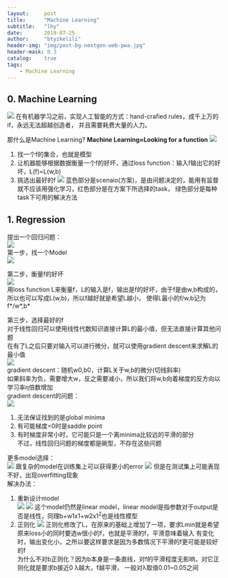```yaml
---
layout:     post
title:      "Machine Learning"
subtitle:   "lhy"
date:       2019-07-25
author:     "btyzkelili"
header-img: "img/post-bg-nextgen-web-pwa.jpg"
header-mask: 0.3
catalog:    true
tags:
    - Machine Learning
---  
```

## 0. Machine Learning
![](/img/lhy_ml/1.png) 
在有机器学习之前，实现人工智能的方式：hand-crafied rules，成千上万的if，永远无法超越创造者，
并且需要耗费大量的人力。

那什么是Machine Learning?
**Machine Learning≈Looking for a function**
![](/img/lhy_ml/2.png) 
1. 找一个f的集合，也就是模型
2. 让机器能够根据数据衡量一个f的好坏，通过loss function：输入f输出它的好坏，L(f)=L(w,b)
3. 挑选出最好的f
![](/img/lhy_ml/3.png) 
蓝色部分是scenaio(方案)，是由问题决定的，能用有监督就不应该用强化学习，红色部分是在方案下所选择的task，
绿色部分是每种task下可用的解决方法

## 1. Regression
提出一个回归问题：  
![](/img/lhy_ml/4.png)   
第一步，找一个Model  
![](/img/lhy_ml/5.png)   

第二步，衡量f的好坏  
![](/img/lhy_ml/6.png)  
用loss function L来衡量f，L的输入是f，输出是f的好坏，由于f是由w,b构成的，所以也可以写成L(w,b)，所以f越好就是希望L越小，
使得L最小的f/w,b记为f*/w*,b*  

第三步，选择最好的f  
对于线性回归可以使用线性代数知识直接计算L的最小值，但无法直接计算其他问题    
在有了L之后只要对输入可以进行微分，就可以使用gradient descent来求解L的最小值  
![](/img/lhy_ml/7.png)   
gradient descent：随机w0,b0，计算L关于w,b的微分(切线斜率)  
如果斜率为负，需要增大w，反之需要减小，所以我们将w,b向着梯度的反方向以学习率η倍数增加  
gradient descent的问题：  
![](/img/lhy_ml/8.png)   
1. 无法保证找到的是global minima  
2. 有可能梯度=0时是saddle point  
3. 有时梯度非常小时，它可能只是一个离minima比较远的平滑的部分  
不过，线性回归问题的梯度都是碗型，不存在这些问题

更多model选择：  
![](/img/lhy_ml/9.png) 
跟复杂的model在训练集上可以获得更小的error
![](/img/lhy_ml/10.png) 
但是在测试集上可能表现不好，出现overfitting现象  
解决办法：
1. 重新设计model  
![](/img/lhy_ml/11.png) 
![](/img/lhy_ml/12.png) 
这个model仍然是linear model，linear model是指参数对于output是否是线性，同理b+w1x1+w2x1<sup>2</sup>也是线性模型
2. 正则化
![](/img/lhy_ml/13.png) 
正则化修改了L，在原来的基础上增加了一项，要求Lmin就是希望原来loss小的同时要选w很小的f，也就是平滑的f，平滑意味着输入
有变化时，输出变化小，之所以要这样要求是因为多数情况下平滑的f更可能是较好的f  
为什么不对b正则化？因为b本身是一条直线，对f的平滑程度无影响，对它正则化就是要求b接近0
λ越大，f越平滑， 一般对λ取值0.01~0.05之间




